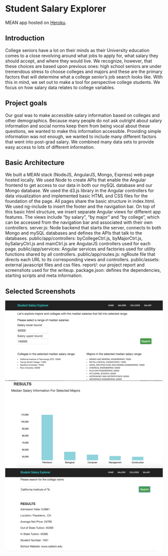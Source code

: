# Student Salary Explorer

MEAN app hosted on [Heroku](https://student-salary-explorer.herokuapp.com).

## Introduction
College seniors have a lot on their minds as their University education comes to a close revolving around what jobs to apply for, what salary they should accept, and where they would live. We recognize, however, that these choices are based upon previous ones: high school seniors are under tremendous stress to choose colleges and majors and these are the primary factors that will determine what a college senior’s job search looks like. With this in mind, we set out to make a tool for perspective college students. We focus on how salary data relates to college variables.

## Project goals
Our goal was to make accessible salary information based on colleges and other demographics. Because many people do not ask outright about salary information and social norms keep them from being vocal about these questions, we wanted to make this information accessible. Providing simple information was not enough, we wanted to include many different factors that went into post-grad salary. We combined many data sets to provide easy access to lots of different information.

## Basic Architecture
We built a MEAN stack (NodeJS, AngularJS, Mongo, Express) web page hosted locally. We used Node to create APIs that enable the Angular frontend to get access to our data in both our mySQL database and our Mongo database. We used the d3.js library in the Angular controllers for data visualization and implemented basic HTML and CSS files for the foundation of the page. All pages share the basic structure in index.html. We used ng-include to insert the footer and the navigation bar. On top of this basic html structure, we insert separate Angular views for different app features. The views include “by salary”, “by major” and “by college”, which can be accessed from the navigation bar and associated with their own controllers.
server.js: Node backend that starts the server, connects to both Mongo and mySQL databases and defines the APIs that talk to the databases.
public/app/controllers: byCollegeCtrl.js, byMajorCtrl.js, bySalaryCtrl.js and mainCtrl.js are AngularJS controllers used for each page.
public/app/services: Angular services and factories used for utility functions shared by all controllers.
public/app/routes.js: ngRoute file that directs each URL to its corresponding views and controllers.
public/assets: external javascript files and css files.
report/: our project report and screenshots used for the writeup.
package.json: defines the dependencies, starting scripts and meta information.

## Selected Screenshots
![By Salary Page](report/screenshots/by_salary/search_result.png)
![By Major Page](report/screenshots/by_major/salary_by_major.png)
![By College Page](report/screenshots/by_college/by_college_result.png)